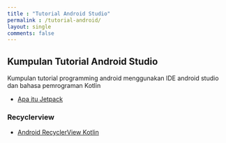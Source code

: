 ```yaml
---
title : "Tutorial Android Studio"
permalink : /tutorial-android/
layout: single
comments: false
---
```


## Kumpulan Tutorial Android Studio
Kumpulan tutorial programming android menggunakan IDE android studio dan bahasa pemrograman Kotlin

- [Apa itu Jetpack](https://pratamawijaya.com/programming/apa-itu-android-jetpack/)

### Recyclerview
- [Android RecyclerView Kotlin](https://pratamawijaya.com/programming/android-recyclerview-kotlin/)